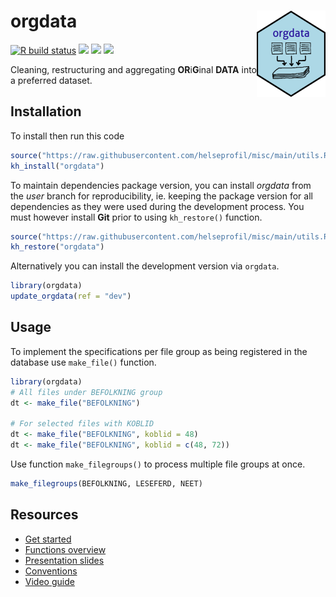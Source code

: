 <!-- README.md is generated from README.Rmd. Please edit that file -->

# orgdata <img src='man/figures/logo.png' align="right" width="110" height="138" />


[![R build
status](https://github.com/helseprofil/orgdata/workflows/R-CMD-check/badge.svg)](https://github.com/helseprofil/orgdata/actions)
[![](https://app.codecov.io/gh/helseprofil/orgdata/branch/main/graph/badge.svg)](https://app.codecov.io/gh/helseprofil/orgdata)
[![](https://img.shields.io/badge/lifecycle-maturing-blue.svg)](https://lifecycle.r-lib.org/articles/stages.html#maturing)
[![](https://img.shields.io/badge/devel%20version-0.6.5-blue.svg)](https://github.com/helseprofil/orgdata)

Cleaning, restructuring and aggregating **OR**i**G**inal **DATA** into a
preferred dataset.

## Installation

To install then run this code

``` r
source("https://raw.githubusercontent.com/helseprofil/misc/main/utils.R")
kh_install("orgdata")
```

To maintain dependencies package version, you can install *orgdata* from
the *user* branch for reproducibility, ie. keeping the package version
for all dependencies as they were used during the development process.
You must however install **Git** prior to using `kh_restore()` function.

``` r
source("https://raw.githubusercontent.com/helseprofil/misc/main/utils.R")
kh_restore("orgdata")
```

Alternatively you can install the development version via `orgdata`.

``` r
library(orgdata)
update_orgdata(ref = "dev")
```

## Usage

To implement the specifications per file group as being registered in
the database use `make_file()` function.

``` r
library(orgdata)
# All files under BEFOLKNING group
dt <- make_file("BEFOLKNING")

# For selected files with KOBLID
dt <- make_file("BEFOLKNING", koblid = 48)
dt <- make_file("BEFOLKNING", koblid = c(48, 72))
```

Use function `make_filegroups()` to process multiple file groups at
once.

``` r
make_filegroups(BEFOLKNING, LESEFERD, NEET)
```

## Resources

  - [Get
    started](https://helseprofil.github.io/orgdata/articles/get-started.html)
  - [Functions
    overview](https://helseprofil.github.io/orgdata/reference/index.html)
  - [Presentation
    slides](https://ybkamaleri.github.io/slides/2021-08-24-orgdata/#1)
  - [Conventions](https://github.com/helseprofil/orgdata/blob/main/dev/standard.org)
  - [Video guide](https://youtu.be/PhEQq4iWJCY)
